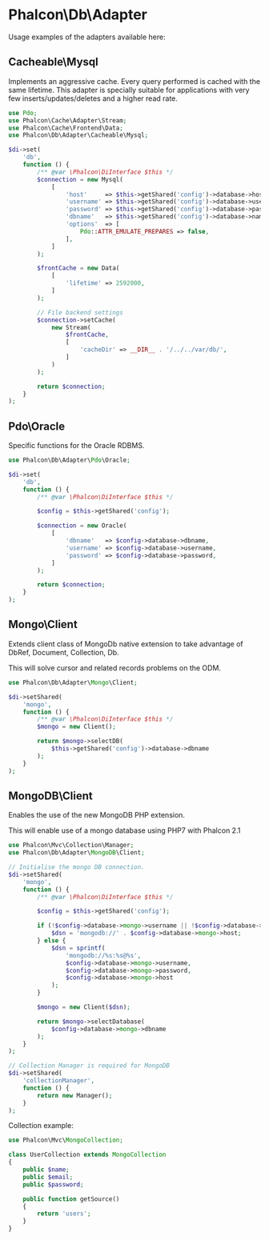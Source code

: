 # Phalcon\Db\Adapter

Usage examples of the adapters available here:

## Cacheable\Mysql

Implements an aggressive cache. Every query performed is cached with the same lifetime.
This adapter is specially suitable for applications with very few inserts/updates/deletes
and a higher read rate.

```php
use Pdo;
use Phalcon\Cache\Adapter\Stream;
use Phalcon\Cache\Frontend\Data;
use Phalcon\Db\Adapter\Cacheable\Mysql;

$di->set(
    'db',
    function () {
        /** @var \Phalcon\DiInterface $this */
        $connection = new Mysql(
            [
                'host'     => $this->getShared('config')->database->host,
                'username' => $this->getShared('config')->database->username,
                'password' => $this->getShared('config')->database->password,
                'dbname'   => $this->getShared('config')->database->name,
                'options'  => [
                    Pdo::ATTR_EMULATE_PREPARES => false,
                ],
            ]
        );

        $frontCache = new Data(
            [
                'lifetime' => 2592000,
            ]
        );

        // File backend settings
        $connection->setCache(
            new Stream(
                $frontCache,
                [
                    'cacheDir' => __DIR__ . '/../../var/db/',
                ]
            )
        );

        return $connection;
    }
);
```

## Pdo\Oracle

Specific functions for the Oracle RDBMS.

```php
use Phalcon\Db\Adapter\Pdo\Oracle;

$di->set(
    'db',
    function () {
        /** @var \Phalcon\DiInterface $this */

        $config = $this->getShared('config');

        $connection = new Oracle(
            [
                'dbname'   => $config->database->dbname,
                'username' => $config->database->username,
                'password' => $config->database->password,
            ]
        );

        return $connection;
    }
);
```

## Mongo\Client

Extends client class of MongoDb native extension to take advantage of DbRef, Document, Collection, Db.

This will solve cursor and related records problems on the ODM.

```php
use Phalcon\Db\Adapter\Mongo\Client;

$di->setShared(
    'mongo',
    function () {
        /** @var \Phalcon\DiInterface $this */
        $mongo = new Client();

        return $mongo->selectDB(
            $this->getShared('config')->database->dbname
        );
    }
);
```

## MongoDB\Client

Enables the use of the new MongoDB PHP extension.

This will enable use of a mongo database using PHP7 with Phalcon 2.1

```php
use Phalcon\Mvc\Collection\Manager;
use Phalcon\Db\Adapter\MongoDB\Client;

// Initialise the mongo DB connection.
$di->setShared(
    'mongo',
    function () {
        /** @var \Phalcon\DiInterface $this */

        $config = $this->getShared('config');

        if (!$config->database->mongo->username || !$config->database->mongo->password) {
            $dsn = 'mongodb://' . $config->database->mongo->host;
        } else {
            $dsn = sprintf(
                'mongodb://%s:%s@%s',
                $config->database->mongo->username,
                $config->database->mongo->password,
                $config->database->mongo->host
            );
        }

        $mongo = new Client($dsn);

        return $mongo->selectDatabase(
            $config->database->mongo->dbname
        );
    }
);

// Collection Manager is required for MongoDB
$di->setShared(
    'collectionManager',
    function () {
        return new Manager();
    }
);
```

Collection example:

```php
use Phalcon\Mvc\MongoCollection;

class UserCollection extends MongoCollection
{
    public $name;
    public $email;
    public $password;

    public function getSource()
    {
        return 'users';
    }
}
```

